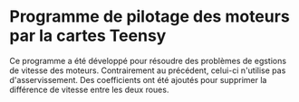 # Programme de pilotage des moteurs par la cartes Teensy
Ce programme a été développé pour résoudre des problèmes de egstions de vitesse des moteurs.
Contrairement au précédent, celui-ci n'utilise pas d'asservissement. 
Des coefficients ont été ajoutés pour supprimer la différence de vitesse entre les deux roues.
